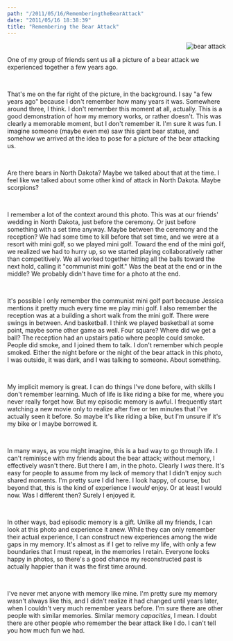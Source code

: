 ```yaml
---
path: "/2011/05/16/RememberingtheBearAttack" 
date: "2011/05/16 18:38:39" 
title: "Remembering the Bear Attack" 
---
```

<img src="/image/article/content/bear_attack.jpg" alt="bear attack" style="float: right; margin: 0 0 1em 2em;" /><br><p>One of my group of friends sent us all a picture of a bear attack we experienced together a few years ago.</p><br><p>That's me on the far right of the picture, in the background. I say "a few years ago" because I don't remember how many years it was. Somewhere around three, I think. I don't remember this moment at all, actually. This is a good demonstration of how my memory works, or rather doesn't. This was clearly a memorable moment, but I don't remember it. I'm sure it was fun. I imagine someone (maybe even me) saw this giant bear statue, and somehow we arrived at the idea to pose for a picture of the bear attacking us.</p><br><p>Are there bears in North Dakota? Maybe we talked about that at the time. I feel like we talked about some other kind of attack in North Dakota. Maybe scorpions?</p><br><p>I remember a lot of the context around this photo. This was at our friends' wedding in North Dakota, just before the ceremony. Or just before something with a set time anyway. Maybe between the ceremony and the reception? We had some time to kill before that set time, and we were at a resort with mini golf, so we played mini golf. Toward the end of the mini golf, we realized we had to hurry up, so we started playing collaboratively rather than competitively. We all worked together hitting all the balls toward the next hold, calling it "communist mini golf." Was the beat at the end or in the middle? We probably didn't have time for a photo at the end.</p><br><p>It's possible I only remember the communist mini golf part because Jessica mentions it pretty much every time we play mini golf. I also remember the reception was at a building a short walk from the mini golf. There were swings in between. And basketball. I think we played basketball at some point, maybe some other game as well. Four square? Where did we get a ball? The reception had an upstairs patio where people could smoke. People did smoke, and I joined them to talk. I don't remember which people smoked. Either the night before or the night of the bear attack in this photo, I was outside, it was dark, and I was talking to someone. About something.</p><br><p>My implicit memory is great. I can do things I've done before, with skills I don't remember learning. Much of life is like riding a bike for me, where you never really forget how. But my episodic memory is awful. I frequently start watching a new movie only to realize after five or ten minutes that I've actually seen it before. So maybe it's like riding a bike, but I'm unsure if it's my bike or I maybe borrowed it.</p><br><p>In many ways, as you might imagine, this is a bad way to go through life. I can't reminisce with my friends about the bear attack; without memory, I effectively wasn't there. But there I am, in the photo. Clearly I *was* there. It's easy for people to assume from my lack of memory that I didn't enjoy such shared moments. I'm pretty sure I did here. I look happy, of course, but beyond that, this is the kind of experience I *would* enjoy. Or at least I would now. Was I different then? Surely I enjoyed it.</p><br><p>In other ways, bad episodic memory is a gift. Unlike all my friends, I can look at this photo and experience it anew. While they can only remember their actual experience, I can construct new experiences among the wide gaps in my memory. It's almost as if I get to relive my life, with only a few boundaries that I must repeat, in the memories I retain. Everyone looks happy in photos, so there's a good chance my reconstructed past is actually happier than it was the first time around.</p><br><p>I've never met anyone with memory like mine. I'm pretty sure my memory wasn't always like this, and I didn't realize it had changed until years later, when I couldn't very much remember years before. I'm sure there are other people with similar memories. Similar memory *capacities*, I mean. I doubt there are other people who remember the bear attack like I do. I can't tell you how much fun we had.</p>